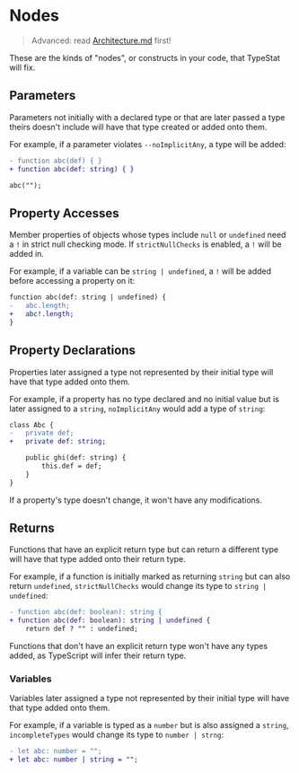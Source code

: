 # Nodes

> Advanced: read [Architecture.md](./Architecture.md) first!

These are the kinds of "nodes", or constructs in your code, that TypeStat will fix.

## Parameters

Parameters not initially with a declared type or that are later passed a type theirs doesn't include will have that type created or added onto them.

For example, if a parameter violates `--noImplicitAny`, a type will be added:

```diff
- function abc(def) { }
+ function abc(def: string) { }

abc("");
```

## Property Accesses

Member properties of objects whose types include `null` or `undefined` need a `!` in strict null checking mode.
If `strictNullChecks` is enabled, a `!` will be added in.

For example, if a variable can be `string | undefined`, a `!` will be added before accessing a property on it:

```diff
function abc(def: string | undefined) {
-   abc.length;
+   abc!.length;
}
```

## Property Declarations

Properties later assigned a type not represented by their initial type will have that type added onto them.

For example, if a property has no type declared and no initial value but is later assigned to a `string`, `noImplicitAny` would add a type of `string`:

```diff
class Abc {
-   private def;
+   private def: string;

    public ghi(def: string) {
        this.def = def;
    }
}
```

If a property's type doesn't change, it won't have any modifications.

## Returns

Functions that have an explicit return type but can return a different type will have that type added onto their return type.

For example, if a function is initially marked as returning `string` but can also return `undefined`, `strictNullChecks` would change its type to `string | undefined`:

```diff
- function abc(def: boolean): string {
+ function abc(def: boolean): string | undefined {
    return def ? "" : undefined;
```

Functions that don't have an explicit return type won't have any types added, as TypeScript will infer their return type.

### Variables

Variables later assigned a type not represented by their initial type will have that type added onto them.

For example, if a variable is typed as a `number` but is also assigned a `string`, `incompleteTypes` would change its type to `number | strng`:

```diff
- let abc: number = "";
+ let abc: number | string = "";
```
